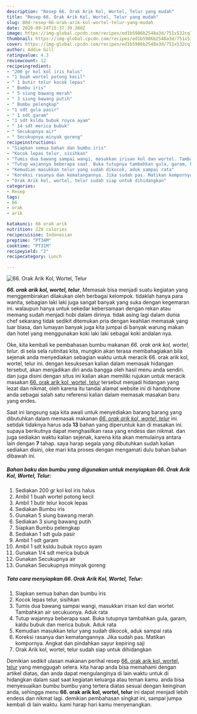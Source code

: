 ```yaml
---
description: "Resep 66. Orak Arik Kol, Wortel, Telur yang mudah"
title: "Resep 66. Orak Arik Kol, Wortel, Telur yang mudah"
slug: 804-resep-66-orak-arik-kol-wortel-telur-yang-mudah
date: 2020-09-24T15:37:39.380Z
image: https://img-global.cpcdn.com/recipes/ed1b5986b2548a3d/751x532cq70/66-orak-arik-kol-wortel-telur-foto-resep-utama.jpg
thumbnail: https://img-global.cpcdn.com/recipes/ed1b5986b2548a3d/751x532cq70/66-orak-arik-kol-wortel-telur-foto-resep-utama.jpg
cover: https://img-global.cpcdn.com/recipes/ed1b5986b2548a3d/751x532cq70/66-orak-arik-kol-wortel-telur-foto-resep-utama.jpg
author: Addie Gill
ratingvalue: 4.3
reviewcount: 12
recipeingredient:
- "200 gr kol kol iris halus"
- "1 buah wortel potong kecil"
- " 1 butir telur kocok lepas"
- " Bumbu iris"
- " 5 siung bawang merah"
- " 3 siung bawang putih"
- " Bumbu pelengkap"
- "1 sdt gula pasir"
- " 1 sdt garam"
- "1 sdt ksldu bubuk royco ayam"
- " 14 sdt merica bubuk"
- " Secukupnya air"
- " Secukupnya minyak goreng"
recipeinstructions:
- "Siapkan semua bahan dan bumbu iris"
- "Kocok lepas telur, sisihkan"
- "Tumis dua bawang sampai wangi, masukkan irisan kol dan wortel. Tambahkan air secukuonya. Aduk rata"
- "Tutup wajannya beberapa saat. Buka tutupnya tambahkan gula, garam, kaldu bubuk dan merica bubuk. Aduk rata"
- "Kemudian masukkan telur yang sudah dikocok, aduk sampai rata"
- "Koreksi rasanya dan kematangannya. Jika sudah pas. Matikan kompornya. Angkat dan pindahkan sayur kepiring saji"
- "Orak Arik kol, wortel, telur sudah siap untuk dihidangkan"
categories:
- Resep
tags:
- 66
- orak
- arik

katakunci: 66 orak arik 
nutrition: 228 calories
recipecuisine: Indonesian
preptime: "PT34M"
cooktime: "PT31M"
recipeyield: "2"
recipecategory: Lunch

---
```



![66. Orak Arik Kol, Wortel, Telur](https://img-global.cpcdn.com/recipes/ed1b5986b2548a3d/751x532cq70/66-orak-arik-kol-wortel-telur-foto-resep-utama.jpg)

<b><i>66. orak arik kol, wortel, telur</i></b>, Memasak bisa menjadi suatu kegiatan yang menggembirakan dilakukan oleh berbagai kelompok. tidaklah hanya para wanita, sebagian laki laki juga sangat banyak yang suka dengan kegemaran ini. walaupun hanya untuk sekedar kebersamaan dengan rekan atau memang sudah menjadi hobi dalam dirinya. tidak asing lagi dalam dunia chef sekarang tidak sedikit ditemukan pria dengan keahlian memasak yang luar biasa, dan lumayan banyak juga kita jumpai di banyak warung makan dan hotel yang menggunakan koki laki laki sebagai koki andalan nya.



Oke, kita kembali ke pembahasan bumbu makanan <i>66. orak arik kol, wortel, telur</i>. di sela sela rutinitas kita, mungkin akan terasa membahagiakan bila sejenak anda menyediakan sebagian waktu untuk meracik 66. orak arik kol, wortel, telur ini. dengan kesuksesan kalian dalam memasak hidangan tersebut, akan menjadikan diri anda bangga oleh hasil menu anda sendiri. dan juga disini dengan situs ini kalian akan memiliki rujukan untuk meracik masakan <u>66. orak arik kol, wortel, telur</u> tersebut menjadi hidangan yang lezat dan nikmat, oleh karena itu tandai alamat website ini di handphone anda sebagai salah satu referensi kalian dalam memasak masakan baru yang endes.


Saat ini langsung saja kita awali untuk menyediakan barang barang yang dibutuhkan dalam memasak makanan <u><i>66. orak arik kol, wortel, telur</i></u> ini. setidak tidaknya harus ada <b>13</b> bahan yang diperuntuk kan di masakan ini. supaya berikutnya dapat menghasilkan rasa yang endess dan nikmat. dan juga sediakan waktu kalian sejenak, karena kita akan memulainya antara lain dengan <b>7</b> tahap. saya harap segala yang dibutuhkan sudah kalian sediakan disini, oke mari kita proses dengan mengamati dulu bahan bahan dibawah ini.

<!--inarticleads1-->

##### Bahan baku dan bumbu yang digunakan untuk menyiapkan 66. Orak Arik Kol, Wortel, Telur:

1. Sediakan 200 gr kol kol iris halus
1. Ambil 1 buah wortel potong kecil
1. Ambil  1 butir telur kocok lepas
1. Sediakan  Bumbu iris
1. Gunakan  5 siung bawang merah
1. Sediakan  3 siung bawang putih
1. Siapkan  Bumbu pelengkap
1. Sediakan 1 sdt gula pasir
1. Ambil  1 sdt garam
1. Ambil 1 sdt ksldu bubuk royco ayam
1. Gunakan  1/4 sdt merica bubuk
1. Gunakan  Secukupnya air
1. Gunakan  Secukupnya minyak goreng




<!--inarticleads2-->

##### Tata cara menyiapkan 66. Orak Arik Kol, Wortel, Telur:

1. Siapkan semua bahan dan bumbu iris
1. Kocok lepas telur, sisihkan
1. Tumis dua bawang sampai wangi, masukkan irisan kol dan wortel. Tambahkan air secukuonya. Aduk rata
1. Tutup wajannya beberapa saat. Buka tutupnya tambahkan gula, garam, kaldu bubuk dan merica bubuk. Aduk rata
1. Kemudian masukkan telur yang sudah dikocok, aduk sampai rata
1. Koreksi rasanya dan kematangannya. Jika sudah pas. Matikan kompornya. Angkat dan pindahkan sayur kepiring saji
1. Orak Arik kol, wortel, telur sudah siap untuk dihidangkan




Demikian sedikit ulasan makanan perihal resep <u>66. orak arik kol, wortel, telur</u> yang menggugah selera. kita harap anda bisa memahami dengan artikel diatas, dan anda dapat mengulanginya di lain waktu untuk di hidangkan dalam saat saat kegiatan keluarga atau teman kamu. anda bisa menyesuaikan bumbu bumbu yang tertera diatas sesuai dengan keinginan anda, sehingga menu <b>66. orak arik kol, wortel, telur</b> ini dapat menjadi lebih endess dan nikmat lagi. demikian pembahasan singkat ini, sampai jumpa kembali di lain waktu. kami harap hari kamu menyenangkan.
